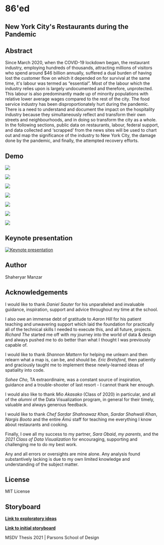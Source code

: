 # 86'ed

## New York City's Restaurants during the Pandemic

## Abstract

Since March 2020, when the COVID-19 lockdown began, the restaurant industry, employing hundreds of thousands, attracting millions of visitors who spend around $46 billion annually, suffered a dual burden of having lost the customer flow on which it depended on for survival at the same time, it's labour was termed as “essential”. Most of the labour which the industry relies upon is largely undocumented and therefore, unprotected. This labour is also predominantly made up of minority populations with relative lower average wages compared to the rest of the city. The food service industry has been disproportionately hurt during the pandemic. There is a need to understand and document the impact on the hospitality industry because they simultaneously reflect and transform their own streets and neighbourhoods, and in doing so transform the city as a whole. In the following sections, public data on restaurants, labour, federal support, and data collected and ‘scrapped’ from the news sites will be used to chart out and map the significance of the industry to New York City, the damage done by the pandemic, and finally, the attempted recovery efforts.

## Demo

![](preview.png)

![](3.png)

![](2.png)

![](4.png)

![](5.png)

![](6.png)

![](7.png)

## Keynote presentation

[![Keynote presentation](preview.png)](https://vimeo.com/545201647#t=1515s)

## Author

Shaheryar Manzar

## Acknowledgements

I would like to thank _Daniel Sauter_ for his unparalleled and invaluable guidance, inspiration, support and advice throughout my time at the school.

I also owe an immense debt of gratitude to _Aaron Hill_ for his patient teaching and unwavering support which laid the foundation for practically all of the technical skills I needed to execute this, and all future, projects. _Richard The_ started me off with my journey into the world of data & design and always pushed me to do better than what I thought I was previously capable of.

I would like to thank _Shannon Mattern_ for helping me unlearn and then relearn what a map is, can be, and should be. _Eric Brelsford_, then patiently and graciously taught me to implement these newly-learned ideas of spatiality into code.

_Sohee Cho_, TA extraordinaire, was a constant source of inspiration, guidance and a trouble-shooter of last resort - I cannot thank her enough.

I would also like to thank _Mio Akasako_ (Class of 2020) in particular, and all of the _alumni_ of the Data Visualization program, in general for their timely, valuable and always generous feedback.

I would like to thank _Chef Sardar Shahnawaz Khan_, _Sardar Shahwali Khan_, _Nargis Boota_ and the entire _Āmú_ staff for teaching me everything I know about restaurants and cooking.

Finally, I owe all my success to my partner, _Sara Obaid_, _my parents_, and the _2021 Class of Data Visualization_ for encouraging, supporting and challenging me to do my best work.

Any and all errors or oversights are mine alone. Any analysis found substantively lacking is due to my own limited knowledge and understanding of the subject matter.

## License

MIT License

## Storyboard

**[Link to exploratory ideas](https://github.com/shmanzar/thesis/tree/master/storyboard/thesis-storyboard.pdf)**

**[Link to initial storyboard](https://xd.adobe.com/view/96ca491b-d5d1-4d14-9655-59261a81503a-c399/)**

MSDV Thesis 2021 | Parsons School of Design
